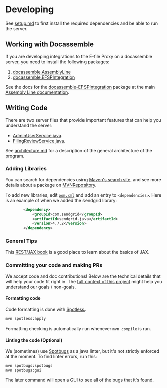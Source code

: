 # Developing

See [setup.md](setup.md) to first install the required dependencies and be able to run the server.

## Working with Docassemble

If you are developing integrations to the E-file Proxy on a docassemble server, you need to install
the following packages:
1. [docassemble.AssemblyLine](https://pypi.org/project/docassemble.AssemblyLine/)
1. [docassemble.EFSPIntegration](https://pypi.org/project/docassemble.EFSPIntegration)

See the docs for the [docassemble-EFSPIntegration](https://github.com/SuffolkLITLab/docassemble-EFSPIntegration/) package at the main [Assembly Line documentation](https://assemblyline.suffolklitlab.org/docs/components/EFSPIntegration/overview).

## Writing Code

There are two server files that provide important features that can help you understand the server:
* [AdminUserService.java](../src/main/java/edu/suffolk/litlab/efsp/server/services/AdminUserService.java).
* [FilingReviewService.java](../src/main/java/edu/suffolk/litlab/efsp/server/services/FilingReviewService.java).

See [architecture.md](architecture.md) for a description of the general architecture of the program.

### Adding Libraries

You can search for dependencies using [Maven's search site](https://search.maven.org/), and see more
details about a package on [MVNRepository](https://mvnrepository.com/).

To add new libraries, edit [`pom.xml`](../pom.xml) and add an entry to `<dependencies>`.
Here is an example of when we added the sendgrid library:

```xml
        <dependency>
            <groupId>com.sendgrid</groupId>
            <artifactId>sendgrid-java</artifactId>
            <version>4.7.2</version>
        </dependency>
```

### General Tips
This [REST/JAX book](https://dennis-xlc.gitbooks.io/restful-java-with-jax-rs-2-0-2rd-edition/content/en/part1/chapter3/developing_a_jax_rs_restful_service.html) is a good place to learn about the basics of JAX.

### Committing your code and making PRs

We accept code and doc contributions! Below are the technical details that will help
your code fit right in. The [full context of this project](../CONTRIBUTING.md) might
help you understand our goals / non-goals.

#### Formatting code

Code formatting is done with [Spotless](https://github.com/diffplug/spotless/tree/main?tab=readme-ov-file#%EF%B8%8F-spotless-for-maven).

```bash
mvn spotless:apply
```

Formatting checking is automatically run whenever `mvn compile` is run.

#### Linting the code (Optional)

We (sometimes) use [Spotbugs](https://spotbugs.readthedocs.io/en/latest/introduction.html#) as a java linter, but it's not strictly enforced at the moment. To find linter errors, run this:

```bash
mvn spotbugs:spotbugs
mvn spotbugs:gui
```

The later command will open a GUI to see all of the bugs that it's found.

